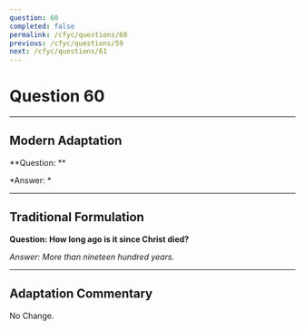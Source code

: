 ```yaml
---
question: 60
completed: false
permalink: /cfyc/questions/60
previous: /cfyc/questions/59
next: /cfyc/questions/61
---
```

# Question 60

---
## Modern Adaptation
**Question: **

*Answer: *

---
## Traditional Formulation
**Question: How long ago is it since Christ died?**

*Answer: More than nineteen hundred years.*

---
## Adaptation Commentary
No Change.